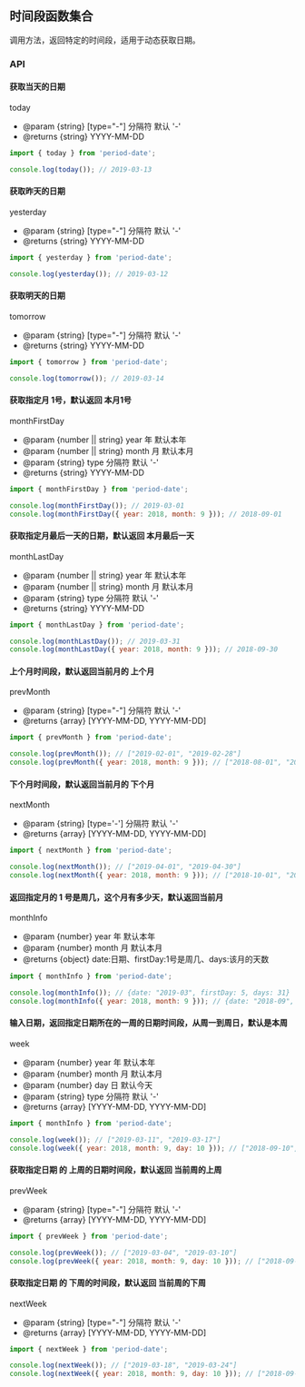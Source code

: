 ## 时间段函数集合

调用方法，返回特定的时间段，适用于动态获取日期。

### API

#### 获取当天的日期

today

* @param {string} [type="-"] 分隔符 默认 '-'
* @returns {string} YYYY-MM-DD

```js
import { today } from 'period-date';

console.log(today()); // 2019-03-13
```

#### 获取昨天的日期

yesterday

* @param {string} [type="-"] 分隔符 默认 '-'
* @returns {string} YYYY-MM-DD

```js
import { yesterday } from 'period-date';

console.log(yesterday()); // 2019-03-12
```

#### 获取明天的日期

tomorrow

* @param {string} [type="-"] 分隔符 默认 '-'
* @returns {string} YYYY-MM-DD

```js
import { tomorrow } from 'period-date';

console.log(tomorrow()); // 2019-03-14
```

#### 获取指定月 1号，默认返回 本月1号

monthFirstDay

* @param {number || string} year   年 默认本年
* @param {number || string} month  月 默认本月
* @param {string} type  分隔符 默认 '-'
* @returns {string} YYYY-MM-DD

```js
import { monthFirstDay } from 'period-date';

console.log(monthFirstDay()); // 2019-03-01
console.log(monthFirstDay({ year: 2018, month: 9 })); // 2018-09-01
```

#### 获取指定月最后一天的日期，默认返回 本月最后一天

monthLastDay

* @param {number || string} year   年 默认本年
* @param {number || string} month  月 默认本月
* @param {string} type  分隔符 默认 '-'
* @returns {string} YYYY-MM-DD

```js
import { monthLastDay } from 'period-date';

console.log(monthLastDay()); // 2019-03-31
console.log(monthLastDay({ year: 2018, month: 9 })); // 2018-09-30
```

#### 上个月时间段，默认返回当前月的 上个月

prevMonth

* @param {string} [type="-"] 分隔符 默认 '-'
* @returns {array} [YYYY-MM-DD, YYYY-MM-DD]

```js
import { prevMonth } from 'period-date';

console.log(prevMonth()); // ["2019-02-01", "2019-02-28"]
console.log(prevMonth({ year: 2018, month: 9 })); // ["2018-08-01", "2018-08-31"]
```

#### 下个月时间段，默认返回当前月的 下个月

nextMonth

* @param {string} [type='-'] 分隔符 默认 '-'
* @returns {array} [YYYY-MM-DD, YYYY-MM-DD]

```js
import { nextMonth } from 'period-date';

console.log(nextMonth()); // ["2019-04-01", "2019-04-30"]
console.log(nextMonth({ year: 2018, month: 9 })); // ["2018-10-01", "2018-10-31"]
```

#### 返回指定月的 1 号是周几，这个月有多少天，默认返回当前月

monthInfo

* @param {number} year   年 默认本年
* @param {number} month  月 默认本月
* @returns {object} date:日期、firstDay:1号是周几、days:该月的天数

```js
import { monthInfo } from 'period-date';

console.log(monthInfo()); // {date: "2019-03", firstDay: 5, days: 31}
console.log(monthInfo({ year: 2018, month: 9 })); // {date: "2018-09", firstDay: 6, days: 30}
```

#### 输入日期，返回指定日期所在的一周的日期时间段，从周一到周日，默认是本周

week

* @param {number} year   年 默认本年
* @param {number} month  月 默认本月
* @param {number} day    日 默认今天
* @param {string} type  分隔符 默认 '-'
* @returns {array} [YYYY-MM-DD, YYYY-MM-DD]

```js
import { monthInfo } from 'period-date';

console.log(week()); // ["2019-03-11", "2019-03-17"]
console.log(week({ year: 2018, month: 9, day: 10 })); // ["2018-09-10", "2018-09-16"]
```

#### 获取指定日期 的 上周的日期时间段，默认返回 当前周的上周

prevWeek

* @param {string} [type="-"] 分隔符 默认 '-'
* @returns {array} [YYYY-MM-DD, YYYY-MM-DD]

```js
import { prevWeek } from 'period-date';

console.log(prevWeek()); // ["2019-03-04", "2019-03-10"]
console.log(prevWeek({ year: 2018, month: 9, day: 10 })); // ["2018-09-03", "2018-09-09"]
```

#### 获取指定日期 的 下周的时间段，默认返回 当前周的下周

nextWeek

* @param {string} [type="-"] 分隔符 默认 '-'
* @returns {array} [YYYY-MM-DD, YYYY-MM-DD]

```js
import { nextWeek } from 'period-date';

console.log(nextWeek()); // ["2019-03-18", "2019-03-24"]
console.log(nextWeek({ year: 2018, month: 9, day: 10 })); // ["2018-09-17", "2018-09-23"]
```


